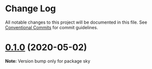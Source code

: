 # Change Log

All notable changes to this project will be documented in this file.
See [Conventional Commits](https://conventionalcommits.org) for commit guidelines.

# [0.1.0](https://github.com/raymondsze/lerna-poc2/compare/v0.0.1...v0.1.0) (2020-05-02)

**Note:** Version bump only for package sky
